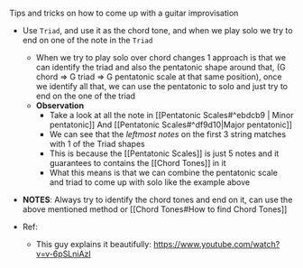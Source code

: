 Tips and tricks on how to come up with a guitar improvisation

- Use `Triad`, and use it as the chord tone, and when we play solo we try to end on one of the note in the `Triad`
	- When we try to play solo over chord changes 1 approach is that we can identify the triad and also the pentatonic shape around that, (G chord => G triad => G pentatonic scale at that same position), once we identify all that, we can use the pentatonic to solo and just try to end on the one of the triad 
	- **Observation**
		- Take a look at all the note in [[Pentatonic Scales#^ebdcb9 | Minor pentatonic]] And [[Pentatonic Scales#^df9d10|Major pentatonic]] 
		- We can see that the *leftmost notes* on the first 3 string matches with 1 of the Triad shapes
		- This is because the [[Pentatonic Scales]] is just 5 notes and it guarantees to contains the [[Chord Tones]] in it
		- What this means is that we can combine the pentatonic scale and triad to come up with solo like the example above
- **NOTES**: Always try to identify the chord tones and end on it, can use the above mentioned method or [[Chord Tones#How to find Chord Tones]]

- Ref: 
	- This guy explains it beautifully: https://www.youtube.com/watch?v=v-6pSLniAzI


